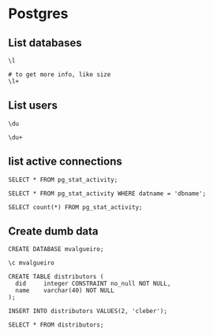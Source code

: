 # Postgres

## List databases

```
\l

# to get more info, like size
\l+ 
```

## List users
```
\du

\du+
```

## list active connections

```
SELECT * FROM pg_stat_activity;

SELECT * FROM pg_stat_activity WHERE datname = 'dbname';

SELECT count(*) FROM pg_stat_activity;
```

## Create dumb data

```
CREATE DATABASE mvalgueiro;

\c mvalgueiro

CREATE TABLE distributors (
  did     integer CONSTRAINT no_null NOT NULL,
  name    varchar(40) NOT NULL
);

INSERT INTO distributors VALUES(2, 'cleber');

SELECT * FROM distributors;
```
